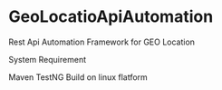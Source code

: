 # GeoLocatioApiAutomation

Rest Api Automation Framework for GEO Location

System Requirement

Maven
TestNG
Build on linux flatform
